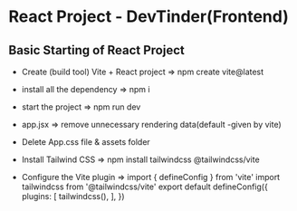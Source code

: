 # React Project - DevTinder(Frontend)

## Basic Starting of React Project

- Create (build tool) Vite + React project => npm create vite@latest
- install all the dependency => npm i
- start the project => npm run dev
- app.jsx => remove unnecessary rendering data(default -given by vite)
- Delete App.css file & assets folder

- Install Tailwind CSS => npm install tailwindcss @tailwindcss/vite
- Configure the Vite plugin =>
  import { defineConfig } from 'vite'
  import tailwindcss from '@tailwindcss/vite'
  export default defineConfig({
  plugins: [
  tailwindcss(),
  ],
  })
